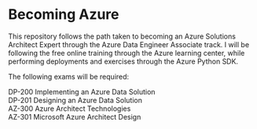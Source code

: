 # Becoming Azure
This repository follows the path taken to becoming an Azure Solutions Architect Expert through the Azure Data Engineer Associate track. I will be following the free online training through the Azure learning center, while performing deployments and exercises through the Azure Python SDK.

The following exams will be required:

<p>
    DP-200 Implementing an Azure Data Solution <br>
    DP-201 Designing an Azure Data Solution <br>
    AZ-300 Azure Architect Technologies <br>
    AZ-301 Microsoft Azure Architect Design <br>
</p>
